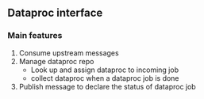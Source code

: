 ## Dataproc interface

### Main features

1. Consume upstream messages
2. Manage dataproc repo
    - Look up and assign dataproc to incoming job
    - collect dataproc when a dataproc job is done
3. Publish message to declare the status of dataproc job

